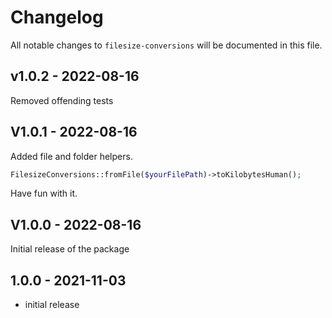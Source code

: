 # Changelog

All notable changes to `filesize-conversions` will be documented in this file.

## v1.0.2 - 2022-08-16

Removed offending tests

## V1.0.1 - 2022-08-16

Added file and folder helpers.

```php
FilesizeConversions::fromFile($yourFilePath)->toKilobytesHuman();


```
Have fun with it.

## V1.0.0 - 2022-08-16

Initial release of the package

## 1.0.0 - 2021-11-03

- initial release
